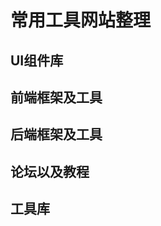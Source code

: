 <script setup>
import tools from './tools.vue';
import baseData from './baseData';
</script>

# 常用工具网站整理


## UI组件库
<tools :list="baseData.fontEndUI"/>

## 前端框架及工具
<tools :list="baseData.fontEndFramework"/>

## 后端框架及工具
<tools :list="baseData.backEndFramework"/>

## 论坛以及教程
<tools :list="baseData.study"/>

## 工具库
<tools :list="baseData.tools"/>
